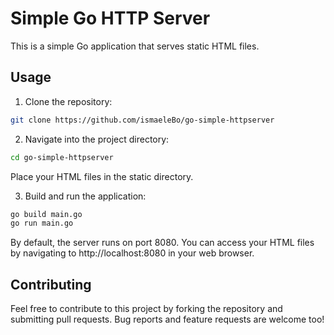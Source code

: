 # Simple Go HTTP Server

This is a simple Go application that serves static HTML files.

## Usage

1. Clone the repository:

```bash
git clone https://github.com/ismaeleBo/go-simple-httpserver
```

2. Navigate into the project directory:
```bash
cd go-simple-httpserver
```
Place your HTML files in the static directory.

3. Build and run the application:

```bash
go build main.go
go run main.go
```

By default, the server runs on port 8080. You can access your HTML files by navigating to http://localhost:8080 in your web browser.

## Contributing
Feel free to contribute to this project by forking the repository and submitting pull requests. Bug reports and feature requests are welcome too!
